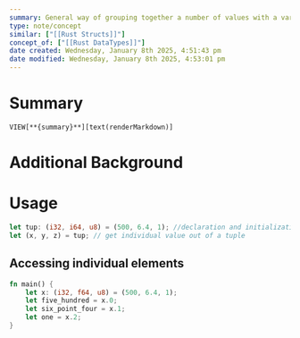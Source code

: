 ```yaml
---
summary: General way of grouping together a number of values with a variety of types into one compound type. Tuples have a fixed length, and each position in the tuple has a type.
type: note/concept
similar: ["[[Rust Structs]]"]
concept_of: ["[[Rust DataTypes]]"]
date created: Wednesday, January 8th 2025, 4:51:43 pm
date modified: Wednesday, January 8th 2025, 4:53:01 pm
---
```

# Summary
`VIEW[**{summary}**][text(renderMarkdown)]`

# Additional Background
# Usage
```rust
let tup: (i32, i64, u8) = (500, 6.4, 1); //declaration and initializatino
let (x, y, z) = tup; // get individual value out of a tuple
```

## Accessing individual elements
```rust
fn main() { 
	let x: (i32, f64, u8) = (500, 6.4, 1);
	let five_hundred = x.0;
	let six_point_four = x.1;
	let one = x.2;
}
```
